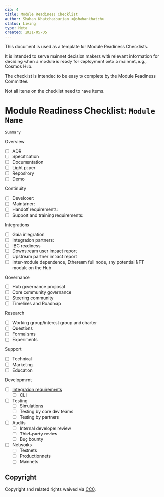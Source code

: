 ```yaml
---
cip: 4 
title: Module Readiness Checklist 
author: Shahan Khatchadourian <@shahankhatch>
status: Living 
type: Meta 
created: 2021-05-05
---
```


This document is used as a template for Module Readiness Checklists.

It is intended to serve mainnet decision makers with relevant information for deciding when a module is ready for deployment onto a mainnet, e.g., Cosmos Hub.

The checklist is intended to be easy to complete by the Module Readiness Committee.

Not all items on the checklist need to have items.

# Module Readiness Checklist: `Module Name`

`Summary`

Overview

- [ ] ADR
- [ ] Specification
- [ ] Documentation
- [ ] Light paper
- [ ] Repository
- [ ] Demo

Continuity

- [ ] Developer:
- [ ] Maintainer:
- [ ] Handoff requirements:
- [ ] Support and training requirements:

Integrations

- [ ] Gaia integration
- [ ] Integration partners:
- [ ] IBC readiness
- [ ] Downstream user impact report
- [ ] Upstream partner impact report
- [ ] Inter-module dependence, Ethereum full node, any potential NFT module on the Hub

Governance

- [ ] Hub governance proposal
- [ ] Core community governance
- [ ] Steering community
- [ ] Timelines and Roadmap

Research

- [ ] Working group/interest group and charter
- [ ] Questions
- [ ] Formalisms
- [ ] Experiments

Support

- [ ] Technical
- [ ] Marketing
- [ ] Education

Development

- [ ] [Integration requirements](https://github.com/regen-network/regen-ledger/issues/253)
    - [ ] CLI
- [ ] Testing
    - [ ] Simulations
    - [ ] Testing by core dev teams
    - [ ] Testing by partners
- [ ] Audits
    - [ ] Internal developer review
    - [ ] Third-party review
    - [ ] Bug bounty
- [ ] Networks
    - [ ] Testnets
    - [ ] Productionnets
    - [ ] Mainnets

## Copyright

Copyright and related rights waived via [CC0](https://creativecommons.org/publicdomain/zero/1.0/).
